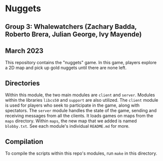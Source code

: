 # Nuggets
## Group 3: Whalewatchers (Zachary Badda, Roberto Brera, Julian George, Ivy Mayende)
## March 2023

This repository contains the "nuggets" game. In this game, players explore a 2D map and pick up gold nuggets until there are none left.

## Directories
Within this module, the two main modules are `client` and `server`. Modules within the libraries `libcs50` and `support` are also utilized. The `client` module is used for players who seek to participate in the game, along with spectators. The `server` module handles the state of the game, sending and receiving messages from all the clients. It loads games on maps from the `maps` directory. Within `maps`, the new map that we added is named `blobby.txt`. See each module's individual `README.md` for more.

## Compilation
To compile the scripts within this repo's modules, run `make` in this directory.
